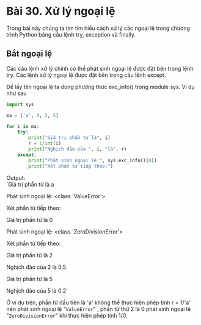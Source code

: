 # Bài 30. Xử lý ngoại lệ

Trong bài này chúng ta tìm tìm hiểu cách xử lý các ngoại lệ trong chương trình Python bằng câu lệnh try, exception và finally.

## Bắt ngoại lệ

Các câu lệnh xử lý chính có thể phát sinh ngoại lệ được đặt bên trong lệnh try. Các lệnh xử lý ngoại lệ được đặt bên trong câu lệnh except.

Để lấy tên ngoại lệ ta dùng phương thức exc\_info\(\) trong module sys. Ví dụ như sau

```python
import sys

ma = ['a', 0, 2, 5]

for i in ma:
    try:
        print("Giá trị phần tử là", i)
        r = 1/int(i)
        print("Nghịch đảo của ", i, "là", r)
    except:
        print("Phát sinh ngoại lệ:", sys.exc_info()[0])
        print("Xét phẩn tử tiếp theo:")
```

Output:  
`Giá trị phần tử là a  
Phát sinh ngoại lệ: <class 'ValueError'>  
Xét phẩn tử tiếp theo:  
Giá trị phần tử là 0  
Phát sinh ngoại lệ: <class 'ZeroDivisionError'>  
Xét phẩn tử tiếp theo:  
Giá trị phần tử là 2  
Nghịch đảo của  2 là 0.5  
Giá trị phần tử là 5  
Nghịch đảo của  5 là 0.2`

Ở ví dụ trên, phần tử đầu tiên là 'a' không thể thực hiện phép tính r = 1/'a' nên phát sinh ngoại lệ "`ValueError`" , phần tử thứ 2 là 0 phát sinh ngoại lệ "`ZeroDivisionError`" khi thực hiện phép tính 1/0.




